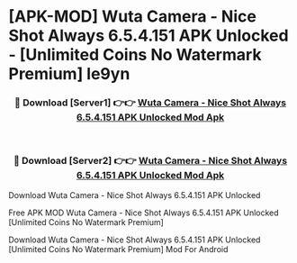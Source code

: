 # [APK-MOD] Wuta Camera - Nice Shot Always 6.5.4.151 APK Unlocked - [Unlimited Coins No Watermark Premium] le9yn



<div align="center">
<h3>🔴 Download [Server1] 👉👉 <a href="https://momento.my/?title=Wuta_Camera_-_Nice_Shot_Always_6.5.4.151_APK_Unlocked">Wuta Camera - Nice Shot Always 6.5.4.151 APK Unlocked Mod Apk</a></h3><br>

<h3>🔴 Download [Server2] 👉👉 <a href="https://momento.my/?title=Wuta_Camera_-_Nice_Shot_Always_6.5.4.151_APK_Unlocked">Wuta Camera - Nice Shot Always 6.5.4.151 APK Unlocked Mod Apk</a></h3>
</div>



Download Wuta Camera - Nice Shot Always 6.5.4.151 APK Unlocked 

Free APK MOD Wuta Camera - Nice Shot Always 6.5.4.151 APK Unlocked [Unlimited Coins No Watermark Premium]

Download Wuta Camera - Nice Shot Always 6.5.4.151 APK Unlocked [Unlimited Coins No Watermark Premium] Mod For Android
